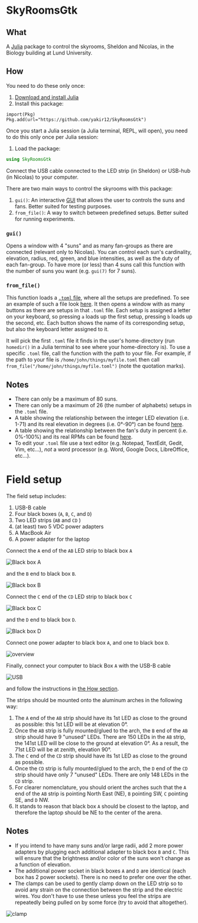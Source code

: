 # SkyRoomsGtk

## What

A [Julia](https://julialang.org/) package to control the skyrooms, Sheldon and Nicolas, in the Biology building at Lund University.

## How

You need to do these only once:
1. [Download and install Julia](https://julialang.org/downloads/)
2. Install this package:
```
import(Pkg)
Pkg.add(url="https://github.com/yakir12/SkyRoomsGtk")
```

Once you start a Julia session (a Julia terminal, REPL, will open), you need to do this only once per Julia session:
1. Load the package:
```julia
using SkyRoomsGtk
```
Connect the USB cable connected to the LED strip (in Sheldon) or USB-hub (in Nicolas) to your computer.

There are two main ways to control the skyrooms with this package:
1. `gui()`: An interactive [GUI](https://en.wikipedia.org/wiki/Graphical_user_interface) that allows the user to controls the suns and fans. Better suited for testing purposes. 
2. `from_file()`: A way to switch between predefined setups. Better suited for running experiments.

### `gui()`
Opens a window with 4 "suns" and as many fan-groups as there are connected (relevant only to Nicolas). You can control each sun's cardinality, elevation, radius, red, green, and blue intensities, as well as the duty of each fan-group. To have more (or less) than 4 suns call this function with the number of suns you want (e.g. `gui(7)` for 7 suns). 

### `from_file()`
This function loads a [`.toml` file](https://toml.io/en/), where all the setups are predefined. To see an example of such a file look [here](examples/example.toml). It then opens a window with as many buttons as there are setups in that `.toml` file. Each setup is assigned a letter on your keyboard, so pressing `a` loads up the first setup, pressing `b` loads up the second, etc. Each button shows the name of its corresponding setup, but also the keyboard letter assigned to it. 

It will pick the first `.toml` file it finds in the user's home-directory (run `homedir()` in a Julia terminal to see where your home-directory is). To use a specific `.toml` file, call the function with the path to your file. For example, if the path to your file is `/home/john/things/myfile.toml` then call `from_file("/home/john/things/myfile.toml")` (note the quotation marks). 

## Notes
- There can only be a maximum of 80 suns.
- There can only be a maximum of 26 (the number of alphabets) setups in the `.toml` file.
- A table showing the relationship between the integer LED elevation (i.e. 1-71) and its real elevation in degrees (i.e. 0°-90°) can be found [here](mk_tbls/elevations.md).
- A table showing the relationship between the fan's duty in percent (i.e. 0%-100%) and its real RPMs can be found [here](mk_tbls/rpms.md).
- To edit your `.toml` file use a text editor (e.g. Notepad, TextEdit, Gedit, Vim, etc...), *not* a word processor (e.g. Word, Google Docs, LibreOffice, etc...).

# Field setup
The field setup includes:
1. USB-B cable
2. Four black boxes (`A`, `B`, `C`, and `D`)
3. Two LED strips (`AB` and `CD` )
4. (at least) two 5 VDC power adapters
5. A MacBook Air
6. A power adapter for the laptop

Connect the `A` end of the `AB` LED strip to black box `A`

![Black box A](docs/A.jpg?raw=true "Black box A")

and the `B` end to black box `B`.

![Black box B](docs/B.jpg?raw=true "Black box B")

Connect the `C` end of the `CD` LED strip to black box `C`

![Black box C](docs/C.jpg?raw=true "Black box C")

and the `D` end to black box `D`.

![Black box D](docs/D.jpg?raw=true "Black box D")

Connect one power adapter to black box `A`, and one to black box `D`. 

![overview](docs/overview.jpg?raw=true "overview")

Finally, connect your computer to black Box `A` with the USB-B cable

![USB](docs/USB.jpg?raw=true "USB")

and follow the instructions in [the How section](#how). 

The strips should be mounted onto the aluminum arches in the following way:
1. The `A` end of the `AB` strip should have its 1st LED as close to the ground as possible: this 1st LED will be at elevation 0°.
2. Once the `AB` strip is fully mounted/glued to the arch, the `B` end of the `AB` strip should have 9 "unused" LEDs. There are 150 LEDs in the `AB` strip, the 141st LED will be close to the ground at elevation 0°. As a result, the 71st LED will be at zenith, elevation 90°.
3. The `C` end of the `CD` strip should have its 1st LED as close to the ground as possible.
4. Once the `CD` strip is fully mounted/glued to the arch, the `D` end of the `CD` strip should have only 7 "unused" LEDs. There are only 148 LEDs in the `CD` strip.
5. For clearer nomenclature, you should orient the arches such that the `A` end of the `AB` strip is pointing North East (NE), `B` pointing SW, `C` pointing SE, and `D` NW.
6. It stands to reason that black box `A` should be closest to the laptop, and therefore the laptop should be NE to the center of the arena.

## Notes
- If you intend to have many suns and/or large radii, add 2 more power adapters by plugging each additional adapter to black box `B` and `C`. This will ensure that the brightness and/or color of the suns won't change as a function of elevation.
- The additional power socket in black boxes `A` and `D` are identical (each box has 2 power sockets). There is no need to prefer one over the other. 
- The clamps can be used to gently clamp down on the LED strip so to avoid any strain on the connection between the strip and the electric wires. You don't have to use these unless you feel the strips are repeatedly being pulled on by some force (try to avoid that altogether).

![clamp](docs/clamp.jpg?raw=true "clamp")

